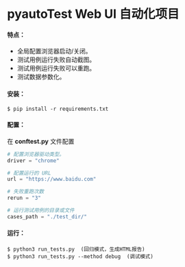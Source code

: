 # pyautoTest Web UI 自动化项目

#### 特点：

* 全局配置浏览器启动/关闭。
* 测试用例运行失败自动截图。
* 测试用例运行失败可以重跑。
* 测试数据参数化。

#### 安装：

```shell
$ pip install -r requirements.txt
```

#### 配置：

在 __conftest.py__ 文件配置

```python
# 配置浏览器驱动类型。
driver = "chrome"

# 配置运行的 URL
url = "https://www.baidu.com"

# 失败重跑次数
rerun = "3"

# 运行测试用例的目录或文件
cases_path = "./test_dir/"
```

#### 运行：

```shell
$ python3 run_tests.py  (回归模式，生成HTML报告)
$ python3 run_tests.py --method debug  (调试模式)
```
